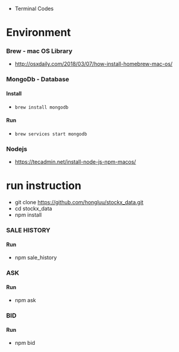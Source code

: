 * Terminal Codes
# Environment
### Brew - mac OS Library
- http://osxdaily.com/2018/03/07/how-install-homebrew-mac-os/
### MongoDb - Database
#### Install
- ```brew install mongodb```
#### Run
- ```brew services start mongodb``` 
### Nodejs 
- https://tecadmin.net/install-node-js-npm-macos/

# run instruction
- git clone https://github.com/hongluu/stockx_data.git
- cd stockx_data
- npm install

### SALE HISTORY
#### Run 
- npm sale_history

### ASK
#### Run 
- npm ask

### BID
#### Run 
- npm bid
